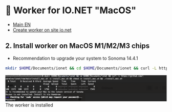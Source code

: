 # :checkered_flag: Worker for IO.NET "MacOS"

- [Main EN](README_EN.md)
- [Create worker on site io.net](Preparation_ionet_EN.md)

## 2. Install worker on MacOS M1/M2/M3 chips
- Recommendation to upgrade your system to Sonoma 14.4.1
```Bash
mkdir $HOME/Documents/ionet && cd $HOME/Documents/ionet && curl -L https://github.com/ukrmine/ionet/raw/main/install_mac.sh -o install_mac.sh && chmod +x install_mac.sh && ./install_mac.sh
```
![Image alt](pics/mac/1.Pass1Script.png)
The worker is installed

